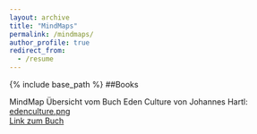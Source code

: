 ```yaml
---
layout: archive
title: "MindMaps"
permalink: /mindmaps/
author_profile: true
redirect_from:
  - /resume
---
```


{% include base_path %}
##Books

MindMap Übersicht vom Buch Eden Culture von Johannes Hartl: 
[edenculture.png](/images/edenculture.png)  
[Link zum Buch](https://www.amazon.de/Eden-Culture-%C3%96kologie-Herzens-Morgen/dp/3451033089)



